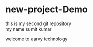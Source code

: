 # new-project-Demo
this is my second git repository
<br>
my name sumit kumar</br>
<p>welcome to aarvy technology</p>